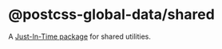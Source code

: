 # @postcss-global-data/shared

A [Just-In-Time package](https://turbo.build/repo/docs/core-concepts/internal-packages#just-in-time-packages) for shared utilities.
